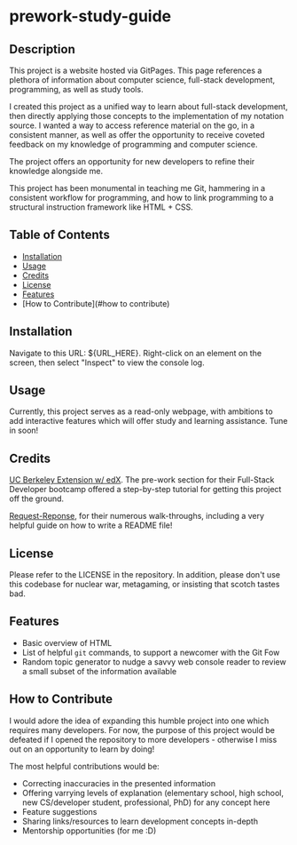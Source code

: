 # prework-study-guide

## Description

This project is a website hosted via GitPages. This page references a plethora of information about computer science, full-stack development, programming, as well as study tools.

I created this project as a unified way to learn about full-stack development, then directly applying those concepts to the implementation of my notation source. I wanted a way to access reference material on the go, in a consistent manner, as well as offer the opportunity to receive coveted feedback on my knowledge of programming and computer science.

The project offers an opportunity for new developers to refine their knowledge alongside me.

This project has been monumental in teaching me Git, hammering in a consistent workflow for programming, and how to link programming to a structural instruction framework like HTML + CSS.

## Table of Contents

- [Installation](#installation)
- [Usage](#usage)
- [Credits](#credits)
- [License](#license)
- [Features](#features)
- [How to Contribute](#how to contribute)

## Installation

Navigate to this URL: ${URL_HERE}. Right-click on an element on the screen, then select "Inspect" to view the console log.

## Usage

Currently, this project serves as a read-only webpage, with ambitions to add interactive features which will offer study and learning assistance. Tune in soon!

## Credits

[UC Berkeley Extension w/ edX](https://www.edx.org/school/uc-berkeleyx). The pre-work section for their Full-Stack Developer bootcamp offered a step-by-step tutorial for getting this project off the ground.

[Request-Reponse](https://coding-boot-camp.github.io/full-stack/github/professional-readme-guide), for their numerous walk-throughs, including a very helpful guide on how to write a README file!

## License

Please refer to the LICENSE in the repository. In addition, please don't use this codebase for nuclear war, metagaming, or insisting that scotch tastes bad.

## Features

- Basic overview of HTML
- List of helpful `git` commands, to support a newcomer with the Git Fow
- Random topic generator to nudge a savvy web console reader to review a small subset of the information available

## How to Contribute

I would adore the idea of expanding this humble project into one which requires many developers. For now, the purpose of this project would be defeated if I opened the repository to more developers - otherwise I miss out on an opportunity to learn by doing!

The most helpful contributions would be:

- Correcting inaccuracies in the presented information
- Offering varrying levels of explanation (elementary school, high school, new CS/developer student, professional, PhD) for any concept here
- Feature suggestions
- Sharing links/resources to learn development concepts in-depth
- Mentorship opportunities (for me :D)

